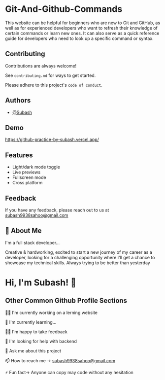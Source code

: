 
# Git-And-Github-Commands

This website can be helpful for beginners who are new to Git and GitHub, as well as for experienced developers who want to refresh their knowledge of certain commands or learn new ones. It can also serve as a quick reference guide for developers who need to look up a specific command or syntax.


## Contributing

Contributions are always welcome!

See `contributing.md` for ways to get started.

Please adhere to this project's `code of conduct`.


## Authors

- [@Subash](https://github.com/Subash2622)


## Demo

https://github-practice-by-subash.vercel.app/


## Features

- Light/dark mode toggle
- Live previews
- Fullscreen mode
- Cross platform


## Feedback

If you have any feedback, please reach out to us at subash9938sahoo@gmail.com


## 🚀 About Me
I'm a full stack developer...

Creative & hardworking, excited to start a new journey of my career as a developer, looking for a challenging opportunity where I'll get a chance to showcase my technical skills. Always trying to be better than yesterday
# Hi, I'm Subash! 👋


## Other Common Github Profile Sections
👩‍💻 I'm currently working on a lerning website 

🧠 I'm currently learning...

👯‍♀️ I'm happy to take feedback

🤔 I'm looking for help with backend

💬 Ask me about this project

📫 How to reach me -> subash9938sahoo@gmail.com

⚡️ Fun fact-> Anyone can copy may code without any hesitation

